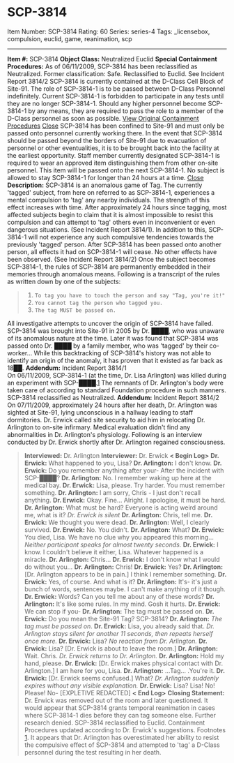 # SCP-3814
Item Number: SCP-3814
Rating: 60
Series: series-4
Tags: _licensebox, compulsion, euclid, game, reanimation, scp

---

**Item #:** SCP-3814
**Object Class:** Neutralized Euclid
**Special Containment Procedures:**
As of 06/11/2009, SCP-3814 has been reclassified as Neutralized. Former classification: Safe. Reclassified to Euclid. See Incident Report 3814/2
SCP-3814 is currently contained at the D-Class Cell Block of Site-91. The role of SCP-3814-1 is to be passed between D-Class Personnel indefinitely. Current SCP-3814-1 is forbidden to participate in any tests until they are no longer SCP-3814-1.
Should any higher personnel become SCP-3814-1 by any means, they are required to pass the role to a member of the D-Class personnel as soon as possible.
[View Original Containment Procedures](javascript:;)
[Close](javascript:;)
SCP-3814 has been confined to Site-91 and must only be passed onto personnel currently working there. In the event that SCP-3814 should be passed beyond the borders of Site-91 due to evacuation of personnel or other eventualities, it is to be brought back into the facility at the earliest opportunity.
Staff member currently designated SCP-3814-1 is required to wear an approved item distinguishing them from other on-site personnel. This item will be passed onto the next SCP-3814-1. No subject is allowed to stay SCP-3814-1 for longer than 24 hours at a time.
[Close](javascript:;)
**Description:** SCP-3814 is an anomalous game of Tag. The currently 'tagged' subject, from here on referred to as SCP-3814-1, experiences a mental compulsion to 'tag' any nearby individuals. The strength of this effect increases with time. After approximately 24 hours since tagging, most affected subjects begin to claim that it is almost impossible to resist this compulsion and can attempt to 'tag' others even in inconvenient or even dangerous situations. (See Incident Report 3814/1).
In addition to this, SCP-3814-1 will not experience any such compulsive tendencies towards the previously 'tagged' person. After SCP-3814 has been passed onto another person, all effects it had on SCP-3814-1 will cease. No other effects have been observed. (See Incident Report 3814/2)
Once the subject becomes SCP-3814-1, the rules of SCP-3814 are permanently embedded in their memories through anomalous means.
Following is a transcript of the rules as written down by one of the subjects:
>   1. `To tag you have to touch the person and say "Tag, you're it!"`
>   2. `You cannot tag the person who tagged you.`
>   3. `The tag MUST be passed on.`
> 

All investigative attempts to uncover the origin of SCP-3814 have failed. SCP-3814 was brought into Site-91 in 2005 by Dr. ████, who was unaware of its anomalous nature at the time. Later it was found that SCP-3814 was passed onto Dr. ████ by a family member, who was 'tagged' by their co-worker… While this backtracking of SCP-3814's history was not able to identify an origin of the anomaly, it has proven that it existed as far back as 18██.
**Addendum:** Incident Report 3814/1  
On 06/11/2009, SCP-3814-1 (at the time, Dr. Lisa Arlington) was killed during an experiment with SCP-████.[1](javascript:;)
The remnants of Dr. Arlington's body were taken care of according to standard Foundation procedure in such manners. SCP-3814 reclassified as Neutralized.
**Addendum:** Incident Report 3814/2  
On 07/11/2009, approximately 24 hours after her death, Dr. Arlington was sighted at Site-91, lying unconscious in a hallway leading to staff dormitories. Dr. Erwick called site security to aid him in relocating Dr. Arlington to on-site infirmary. Medical evaluation didn't find any abnormalities in Dr. Arlington's physiology. Following is an interview conducted by Dr. Erwick shortly after Dr. Arlington regained consciousness.
> **Interviewed:** Dr. Arlington
> **Interviewer:** Dr. Erwick
> **< Begin Log>**
> **Dr. Erwick:** What happened to you, Lisa?
> **Dr. Arlington:** I don't know.
> **Dr. Erwick:** Do you remember anything after your- After the incident with SCP-████?
> **Dr. Arlington:** No. I remember waking up here at the medical bay.
> **Dr. Erwick:** Lisa, please. Try harder. You must remember something.
> **Dr. Arlington:** I am sorry, Chris - I just don't recall anything.
> **Dr. Erwick:** Okay. Fine… Alright. I apologise, it must be hard.
> **Dr. Arlington:** What must be hard? Everyone is acting weird around me, what is it?
> _Dr. Erwick is silent_
> **Dr. Arlington:** Chris, tell me.
> **Dr. Erwick:** We thought you were dead.
> **Dr. Arlington:** Well, I clearly survived.
> **Dr. Erwick:** No. You didn't.
> **Dr. Arlington:** What?
> **Dr. Erwick:** You died, Lisa. We have no clue why you appeared this morning…
> _Neither participant speaks for almost twenty seconds._
> **Dr. Erwick:** I know. I couldn't believe it either, Lisa. Whatever happened is a miracle.
> **Dr. Arlington:** Chris…
> **Dr. Erwick:** I don't know what I would do without you…
> **Dr. Arlington:** Chris!
> **Dr. Erwick:** Yes?
> **Dr. Arlington:** [Dr. Arlington appears to be in pain.] I think I remember something.
> **Dr. Erwick:** Yes, of course. And what is it?
> **Dr. Arlington:** It's- it's just a bunch of words, sentences maybe. I can't make anything of it though.
> **Dr. Erwick:** Words? Can you tell me about any of these words?
> **Dr. Arlington:** It's like some rules. In my mind. Gosh it hurts.
> **Dr. Erwick:** We can stop if you-
> **Dr. Arlington:** The tag must be passed on.
> **Dr. Erwick:** Do you mean the Site-91 Tag? SCP-3814?
> **Dr. Arlington:** _The tag must be passed on_.
> **Dr. Erwick:** Lisa, you already said that.
> _Dr. Arlington stays silent for another 11 seconds, then repeats herself once more._
> **Dr. Erwick:** Lisa?
> _No reaction from Dr. Arlington._
> **Dr. Erwick:** Lisa? [Dr. Erwick is about to leave the room.]
> **Dr. Arlington:** Wait. Chris.
> _Dr. Erwick returns to Dr. Arlington._
> **Dr. Arlington:** Hold my hand, please.
> **Dr. Erwick:** [Dr. Erwick makes physical contact with Dr. Arlington.] I am here for you, Lisa.
> **Dr. Arlington:** …Tag… .You're it.
> **Dr. Erwick:** [Dr. Erwick seems confused.] What?
> _Dr. Arlington suddenly expires without any visible explanation._
> **Dr. Erwick:** Lisa? Lisa! No! Please! No- [EXPLETIVE REDACTED]
> **< End Log>**
> **Closing Statement:** Dr. Erwick was removed out of the room and later questioned. It would appear that SCP-3814 grants temporal reanimation in cases where SCP-3814-1 dies before they can tag someone else. Further research denied. SCP-3814 reclassified to Euclid. Containment Procedures updated according to Dr. Erwick's suggestions.
Footnotes
[1](javascript:;). It appears that Dr. Arlington has overestimated her ability to resist the compulsive effect of SCP-3814 and attempted to 'tag' a D-Class personnel during the test resulting in her death.